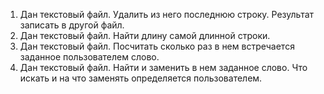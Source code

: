 1) Дан текстовый файл. Удалить из него последнюю строку. Результат записать в другой файл.
2) Дан текстовый файл. Найти длину самой длинной строки.
3) Дан текстовый файл. Посчитать сколько раз в нем встречается заданное пользователем слово.
4) Дан текстовый файл. Найти и заменить в нем заданное слово. Что искать и на что заменять определяется пользователем.
